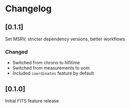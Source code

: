 # Changelog

## [0.1.1]

Set MSRV, stricter dependency versions, better workflows

### Changed

- Switched from chrono to hifitime
- Switched from measurements to uom
- Included `coordinates` feature by default

## [0.1.0]

Initial FITS feature release
